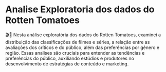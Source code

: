 # Analise Exploratoria dos dados do Rotten Tomatoes
🎬🍅 Nesta análise exploratória dos dados do Rotten Tomatoes, examinei a distribuição das classificações de filmes e séries, a relação entre as avaliações dos críticos e do público, além das preferências por gênero e região. Essas analises são cruciais para entender as tendências e preferências do público, auxiliando estúdios e produtores no desenvolvimento de estratégias de conteúdo e marketing. 
